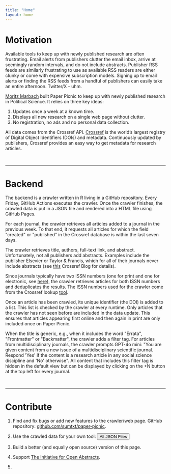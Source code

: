 ```yaml
---
title: "Home"
layout: home
---
```


# Motivation #

Available tools to keep up with newly published research are often frustrating. Email alerts from publishers clutter the email inbox, arrive at seemingly random intervals, and do not include abstracts. Publisher RSS feeds are similarly frustrating to use as available RSS readers are either clunky or come with expensive subscription models. Signing up to email alerts or finding the RSS feeds from a handful of publishers can easily take an entire afternoon. Twitter/X - uhm. 

[Moritz Marbach](https://www.moritz-marbach.com/) built Paper Picnic to keep up with newly published research in Political Science. It relies on three key ideas: 

1. Updates once a week at a known time.
2. Displays all new research on a single web page without clutter. 
3. No registration, no ads and no personal data collection.

All data comes from the Crossref API. [Crossref](https://www.crossref.org/community/) is the world’s largest registry of Digital Object Identifiers (DOIs) and metadata. Continuously updated by publishers, Crossref provides an easy way to get metadata for research articles.  

<br>
<hr>

# Backend #

The backend is a crawler written in R living in a GitHub repository. Every Friday, GitHub Actions executes the crawler. Once the crawler finishes, the crawled data is put in a JSON file and rendered into a HTML file using GitHub Pages. 

For each journal, the crawler retrieves all articles added to a journal in the previous week. To that end, it requests all articles for which the field "created" or "published" in the Crossref database is within the last seven days. 

The crawler retrieves title, authors, full-text link, and abstract. Unfortunately, not all publishers add abstracts. Examples include the publisher Elsevier or Taylor & Francis, which for all of their journals never include abstracts (see [this](https://www.crossref.org/blog/i4oa-hall-of-fame-2023-edition/) Crossref Blog for details). 

Since journals typically have two ISSN numbers (one for print and one for electronic, see [here](https://en.wikipedia.org/wiki/ISSN)), the crawler retrieves articles for both ISSN numbers and deduplicates the results. The ISSN numbers used for the crawler come from the Crossref lookup [tool](https://www.crossref.org/titleList/). 

Once an article has been crawled, its unique identifier (the DOI) is added to a list. This list is checked by the crawler at every runtime. Only articles that the crawler has not seen before are included in the data update. This ensures that articles appearing first online and then again in print are only included once on Paper Picnic.

When the title is generic, e.g., when it includes the word "Errata", "Frontmatter" or "Backmatter", the crawler adds a filter tag. For articles from multidisciplinary journals, the crawler prompts GPT-4o mini: "You are given content from a new issue of a multidisciplinary scientific journal. Respond 'Yes' if the content is a research article in any social science discipline and 'No' otherwise". All content that includes this filter tag is hidden in the default view but can be displayed by clicking on the +N button at the top left for every journal.

<br>

<hr>

# Contribute #

1. Find and fix bugs or add new features to the crawler/web page. GitHub repository: [github.com/sumtxt/paper-picnic](https://github.com/sumtxt/picnic).

2. Use the crawled data for your own tool: <button type="button" class="align-items-center btn btn-primary btn-sm rounded-pill" data-bs-toggle="modal" data-bs-target="#jsonlist">All JSON Files</button>

3. Build a better (and equally open source) version of this page. 

4. Support [The Initiative for Open Abstracts](https://i4oa.org/).

5. <script src="https://cdnjs.buymeacoffee.com/1.0.0/button.prod.min.js" data-name="bmc-button" data-slug="mmarbach" data-color="#FFDD00" data-emoji="☕"  data-font="Cookie" data-text="Buy me a coffee" data-outline-color="#000000" data-font-color="#000000" data-coffee-color="#ffffff" ></script>

